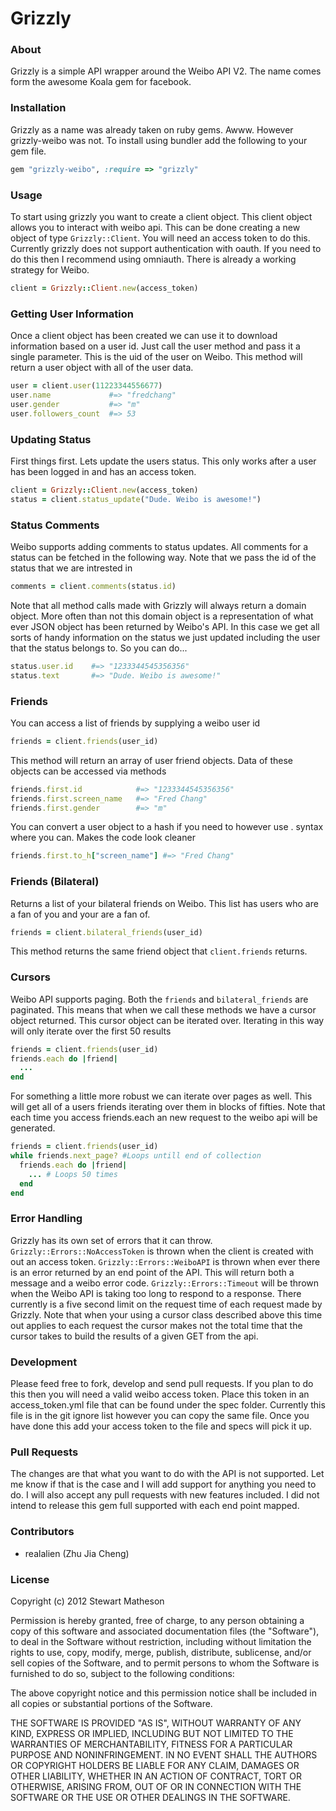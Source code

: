 Grizzly
===================

### About
Grizzly is a simple API wrapper around the Weibo API V2. The name comes form the awesome Koala gem for facebook.

### Installation
Grizzly as a name was already taken on ruby gems. Awww. However grizzly-weibo was not. To install using bundler
add the following to your gem file.

```ruby
gem "grizzly-weibo", :require => "grizzly"
```

### Usage
To start using grizzly you want to create a client object. This client object allows you to interact with weibo api.
This can be done creating a new object of type ```Grizzly::Client```. You will need an access token 
to do this. Currently grizzly does not support authentication with oauth. If you need to do this then I recommend
using omniauth. There is already a working strategy for Weibo.

```ruby 
client = Grizzly::Client.new(access_token)
```

### Getting User Information
Once a client object has been created we can use it to download information based on a user id. Just call the user
method and pass it a single parameter. This is the uid of the user on Weibo. This method will return a user object
with all of the user data.
```ruby
user = client.user(11223344556677)
user.name             #=> "fredchang"
user.gender           #=> "m"
user.followers_count  #=> 53

```

### Updating Status
First things first. Lets update the users status. This only works after a user has been logged in and has an access token.

```ruby
client = Grizzly::Client.new(access_token)
status = client.status_update("Dude. Weibo is awesome!")
```

### Status Comments
Weibo supports adding comments to status updates. All comments for a status can be fetched in the following way. 
Note that we pass the id of the status that we are intrested in
```ruby 
comments = client.comments(status.id)
```

Note that all method calls made with Grizzly will always return a domain object. More often than not this domain object
is a representation of what ever JSON object has been returned by Weibo's API. In this case we get all sorts of handy
information on the status we just updated including the user that the status belongs to. So you can do...

```ruby
status.user.id    #=> "1233344545356356"
status.text       #=> "Dude. Weibo is awesome!"
```


### Friends
You can access a list of friends by supplying a weibo user id

```ruby
friends = client.friends(user_id)
```

This method will return an array of user friend objects. Data of these objects can be accessed via methods

```ruby
friends.first.id            #=> "1233344545356356"
friends.first.screen_name   #=> "Fred Chang"
friends.first.gender        #=> "m"
```

You can convert a user object to a hash if you need to however use . syntax where you can. Makes the code look cleaner

```ruby
friends.first.to_h["screen_name"] #=> "Fred Chang"
```

### Friends (Bilateral) 
Returns a list of your bilateral friends on Weibo. This list has users who are a fan of you and your are a fan of.

```ruby
friends = client.bilateral_friends(user_id)
```

This method returns the same friend object that ```client.friends``` returns.

### Cursors
Weibo API supports paging. Both the ```friends``` and ```bilateral_friends``` are paginated. This means that when we
call these methods we have a cursor object returned. This cursor object can be iterated over. Iterating in this way will
only iterate over the first 50 results

```ruby
friends = client.friends(user_id)
friends.each do |friend|
  ...
end
```

For something a little more robust we can iterate over pages as well. This will get all of a users friends iterating
over them in blocks of fifties. Note that each time you access friends.each an new request to the weibo api will be
generated.

```ruby
friends = client.friends(user_id)
while friends.next_page? #Loops untill end of collection
  friends.each do |friend|
    ... # Loops 50 times
  end
end
```

### Error Handling
Grizzly has its own set of errors that it can throw. ```Grizzly::Errors::NoAccessToken``` is thrown when the client is created with out an access token. ```Grizzly::Errors::WeiboAPI``` is thrown when ever there is an error returned by an end point of the API. This will return both a message and a weibo error code. ```Grizzly::Errors::Timeout``` will be thrown when the Weibo API is taking too long to respond to a response. There currently is a five second limit on the request time of each request made by Grizzly. Note that when your using a cursor class described above this time out applies to each request the cursor makes not the total time that the cursor takes to build the results of a given GET from the api.

### Development
Please feed free to fork, develop and send pull requests. If you plan to do this then you will need a valid weibo access token. Place this token in an access_token.yml file that can be found under the spec folder. Currently this file is in the git ignore list however you can copy the same file. Once you have done this add your access token to the file and specs will pick it up.

### Pull Requests
The changes are that what you want to do with the API is not supported. Let me know if that is the case and I will add support for anything you need to do. I will also accept any pull requests with new features included. I did not intend to release this gem full supported with each end point mapped.

### Contributors
 * realalien (Zhu Jia Cheng)

### License
Copyright (c) 2012 Stewart Matheson

Permission is hereby granted, free of charge, to any person obtaining a copy of this software and associated documentation files (the "Software"), to deal in the Software without restriction, including without limitation the rights to use, copy, modify, merge, publish, distribute, sublicense, and/or sell copies of the Software, and to permit persons to whom the Software is furnished to do so, subject to the following conditions:

The above copyright notice and this permission notice shall be included in all copies or substantial portions of the Software.

THE SOFTWARE IS PROVIDED "AS IS", WITHOUT WARRANTY OF ANY KIND, EXPRESS OR IMPLIED, INCLUDING BUT NOT LIMITED TO THE WARRANTIES OF MERCHANTABILITY, FITNESS FOR A PARTICULAR PURPOSE AND NONINFRINGEMENT. IN NO EVENT SHALL THE AUTHORS OR COPYRIGHT HOLDERS BE LIABLE FOR ANY CLAIM, DAMAGES OR OTHER LIABILITY, WHETHER IN AN ACTION OF CONTRACT, TORT OR OTHERWISE, ARISING FROM, OUT OF OR IN CONNECTION WITH THE SOFTWARE OR THE USE OR OTHER DEALINGS IN THE SOFTWARE.

